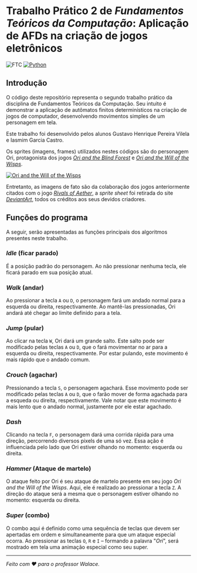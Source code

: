 # Trabalho Prático 2 de _Fundamentos Teóricos da Computação_: Aplicação de AFDs na criação de jogos eletrônicos

![FTC](https://img.shields.io/badge/IFMG-Fundamentos%20Te%C3%B3ricos%20da%20Computa%C3%A7%C3%A3o-960c82)  [![Python](https://img.shields.io/badge/python-3.13.2-db70cb)](https://www.python.org/)

## Introdução
O código deste repositório representa o segundo trabalho prático da disciplina de Fundamentos Teóricos da Computação. Seu intuito é demonstrar a aplicação de autômatos finitos determinísticos na criação de jogos de computador, desenvolvendo movimentos simples de um personagem em tela.

Este trabalho foi desenvolvido pelos alunos Gustavo Henrique Pereira Vilela e Iasmim Garcia Castro.

Os sprites (imagens, frames) utilizados nestes códigos são do personagem Ori, protagonista dos jogos _[Ori and the Blind Forest](https://store.steampowered.com/app/387290/Ori_and_the_Blind_Forest_Definitive_Edition/?curator_clanid=37856651)_ e _[Ori and the Will of the Wisps](https://store.steampowered.com/app/1057090/Ori_and_the_Will_of_the_Wisps/?curator_clanid=37856651)_.

[![Ori and the Will of the Wisps](https://img.youtube.com/vi/2reK8k8nwBc/maxresdefault.jpg)](https://www.youtube.com/watch?v=2reK8k8nwBc)

Entretanto, as imagens de fato são da colaboração dos jogos anteriormente citados com o jogo _[Rivals of Aether](https://store.steampowered.com/app/383980/Rivals_of_Aether/)_, a _sprite sheet_ foi retirada do site _[DeviantArt](https://www.deviantart.com/1fishmob/art/Ori-Rivals-of-Aether-Sprite-Sheet-863060378)_, todos os créditos aos seus devidos criadores.

## Funções do programa

A seguir, serão apresentadas as funções principais dos algoritmos presentes neste trabalho.

### _Idle_ (ficar parado)

É a posição padrão do personagem. Ao não pressionar nenhuma tecla, ele ficará parado em sua posição atual.

### _Walk_ (andar)

Ao pressionar a tecla `A` ou `D`, o personagem fará um andado normal para a esquerda ou direita, respectivamente. Ao mantê-las pressionadas, Ori andará até chegar ao limite definido para a tela.

### _Jump_ (pular)

Ao clicar na tecla `W`, Ori dará um grande salto. Este salto pode ser modificado pelas teclas `A` ou `D`, que o fará movimentar no ar para a esquerda ou direita, respectivamente. Por estar pulando, este movimento é mais rápido que o andado comum.

### _Crouch_ (agachar)

Pressionando a tecla `S`, o personagem agachará. Esse movimento pode ser modificado pelas teclas `A` ou `D`, que o farão mover de forma agachada para a esqueda ou direita, respectivamente. Vale notar que este movimento é mais lento que o andado normal, justamente por ele estar agachado.

### _Dash_

Clicando na tecla `F`, o personagem dará uma corrida rápida para uma direção, percorrendo diversos pixels de uma só vez. Essa ação é influenciada pelo lado que Ori estiver olhando no momento: esquerda ou direita.

### _Hammer_ (Ataque de martelo)

O ataque feito por Ori é seu ataque de martelo presente em seu jogo _Ori and the Will of the Wisps_. Aqui, ele é realizado ao pressionar a tecla `Z`. A direção do ataque será a mesma que o personagem estiver olhando no momento: esquerda ou direita.

### _Super_ (combo)

O combo aqui é definido como uma sequência de teclas que devem ser apertadas em ordem e simultaneamente para que um ataque especial ocorra. Ao pressionar as teclas `O`, `R` e `I` – formando a palavra "_Ori_", será mostrado em tela uma animação especial como seu super.

---

_Feito com ❤️ para o professor Walace._